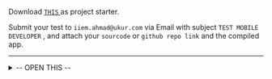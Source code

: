 Download [ `THIS` ](https://drive.google.com/file/d/1PfaXViODtQ7cbEuZ0yfFU9RxBBK7IyBj/view?usp=sharing) as project starter.

Submit your test to `iiem.ahmad@ukur.com` via Email with subject `TEST MOBILE DEVELOPER` , and attach your `sourcode` or `github repo link` and the compiled app.

---

<details><summary>-- OPEN THIS --</summary>

```dart
method = 'GET';

baseUrl = 'https://c50f007f-bad3-4e64-982d-fce35e877b09.mock.pstmn.io';

path = 'users';

query parameters = {'page' : <int>PAGE_ID}; // PAGE_ID start from 0

// These endpoint rely on mockup APIs that are not always available.
// If this occurs, you are allowed to mock the data using the users_responses.json file. 
```

The tests is :
 
1. Create a page that displays a list of users from the request to the endpoint above and display it using the `LAZY LOAD` strategy.
2. Create a feature to `search for users` using `name`,  `company` name,  or `both` as parameters.
3. Create a feature to `filter users` using the `registered` (parameter) date range.
4. Create a feature to `filter users` using `isActive` and `gender` as parameters.
5. Make a page that displays information about `selected users` from the users list page. 

Use [ `bloc` or `cubit` ](https://pub.dev/packages/bloc) package as state manager.

Write your code cleanly and efficiently.

</details>
